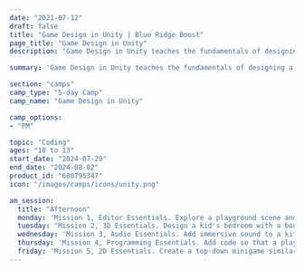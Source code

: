 ```yaml
---
date: "2021-07-12"
draft: false
title: "Game Design in Unity | Blue Ridge Boost"
page_title: "Game Design in Unity"
description: "Game Design in Unity teaches the fundamentals of designing a game using the most widely accessed and preferred editing engine in the world." 

summary: 'Game Design in Unity teaches the fundamentals of designing a game using the most widely accessed and preferred editing engine in the world. By the end of this course, campers will understand the design planning process, be able to navigate the Unity environment in order to create 3D games, and create their own game as a course project. The course follows the <a href="https://learn.unity.com/pathway/unity-essentials">Unity Essential Pathway</a> curriculum.'

section: "camps"
camp_type: "5-day Camp"
camp_name: "Game Design in Unity"

camp_options: 
- "PM"

topic: "Coding"
ages: "10 to 13"
start_date: "2024-07-29"
end_date: "2024-08-02"
product_id: "680795347"
icon: "/images/camps/icons/unity.png"

am_session:
  title: "Afternoon"
  monday: 'Mission 1, Editor Essentials. Explore a playground scene and design a mural to get comfortable with the Unity interface.'
  tuesday: "Mission 2, 3D Essentials. Design a kid's bedroom with a bouncing ball and a tower of collapsing building blocks."
  wednesday: 'Mission 3, Audio Essentials. Add immersive sound to a kitchen scene with a variety of different types of audio.'
  thursday: 'Mission 4, Programming Essentials. Add code so that a player character can explore a living room and gather collectibles.'
  friday: 'Mission 5, 2D Essentials. Create a top-down minigame similar to the 3D living room experience, but in 2D.'
---
```


